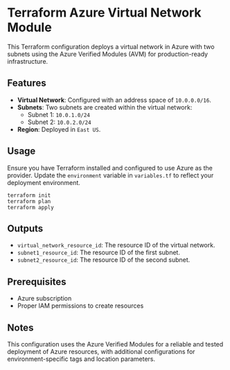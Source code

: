 # Terraform Azure Virtual Network Module

This Terraform configuration deploys a virtual network in Azure with two subnets using the Azure Verified Modules (AVM) for production-ready infrastructure.

## Features
- **Virtual Network**: Configured with an address space of `10.0.0.0/16`.
- **Subnets**: Two subnets are created within the virtual network:
  - Subnet 1: `10.0.1.0/24`
  - Subnet 2: `10.0.2.0/24`
- **Region**: Deployed in `East US`.

## Usage

Ensure you have Terraform installed and configured to use Azure as the provider. Update the `environment` variable in `variables.tf` to reflect your deployment environment.

```hcl
terraform init
terraform plan
terraform apply
```

## Outputs
- `virtual_network_resource_id`: The resource ID of the virtual network.
- `subnet1_resource_id`: The resource ID of the first subnet.
- `subnet2_resource_id`: The resource ID of the second subnet.

## Prerequisites
- Azure subscription
- Proper IAM permissions to create resources

## Notes
This configuration uses the Azure Verified Modules for a reliable and tested deployment of Azure resources, with additional configurations for environment-specific tags and location parameters.